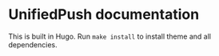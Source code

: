 # UnifiedPush documentation

This is built in Hugo. Run `make install` to install theme and all dependencies.

